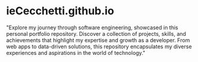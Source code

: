# ieCecchetti.github.io
"Explore my journey through software engineering, showcased in this personal portfolio repository. Discover a collection of projects, skills, and achievements that highlight my expertise and growth as a developer. From web apps to data-driven solutions, this repository encapsulates my diverse experiences and aspirations in the world of technology."
